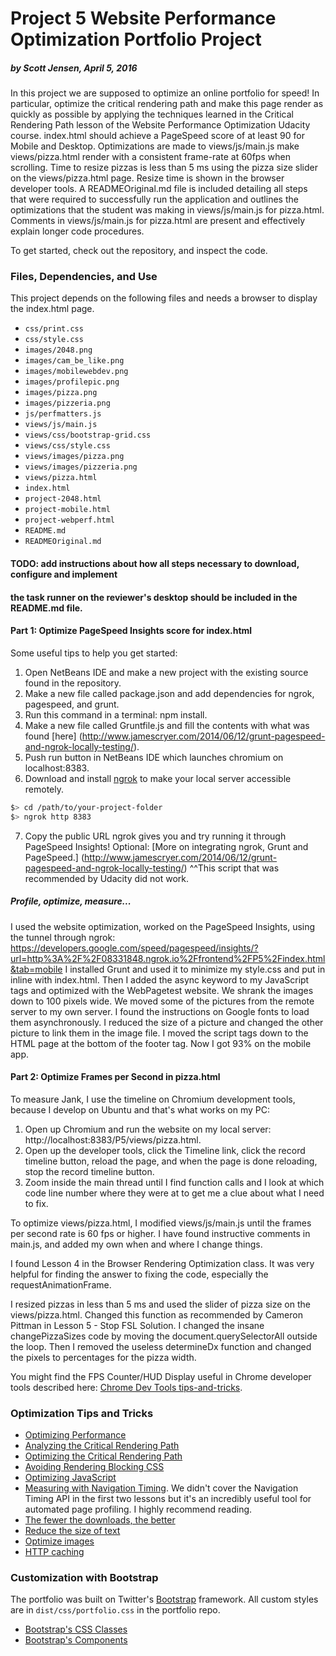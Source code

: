 # Project 5 Website Performance Optimization Portfolio Project
##### by Scott Jensen, April 5, 2016

In this project we are supposed to optimize an online portfolio for speed! In particular, optimize the 
critical rendering path and make this page render as quickly as possible by applying the techniques 
learned in the Critical Rendering Path lesson of the Website Performance Optimization Udacity course. 
index.html should achieve a PageSpeed score of at least 90 for Mobile and Desktop. Optimizations are made 
to views/js/main.js make views/pizza.html render with a consistent frame-rate at 60fps when scrolling. 
Time to resize pizzas is less than 5 ms using the pizza size slider on the views/pizza.html page. Resize 
time is shown in the browser developer tools. A READMEOriginal.md file is included detailing all steps that
were required to successfully run the application and outlines the optimizations that the student was making 
in views/js/main.js for pizza.html. Comments in views/js/main.js for pizza.html are present and effectively 
explain longer code procedures.

To get started, check out the repository, and inspect the code.

### Files, Dependencies, and Use

This project depends on the following files and needs a browser to display the index.html page.

* `css/print.css`
* `css/style.css`
* `images/2048.png`
* `images/cam_be_like.png`
* `images/mobilewebdev.png`
* `images/profilepic.png`
* `images/pizza.png`
* `images/pizzeria.png`
* `js/perfmatters.js`
* `views/js/main.js`
* `views/css/bootstrap-grid.css`
* `views/css/style.css`
* `views/images/pizza.png`
* `views/images/pizzeria.png`
* `views/pizza.html`
* `index.html`
* `project-2048.html`
* `project-mobile.html`
* `project-webperf.html`
* `README.md`
* `READMEOriginal.md`

#### TODO: add instructions about how all steps necessary to download, configure and implement
#### the task runner on the reviewer's desktop should be included in the README.md file.

#### Part 1: Optimize PageSpeed Insights score for index.html

Some useful tips to help you get started:

1. Open NetBeans IDE and make a new project with the existing source found in the repository.
2. Make a new file called package.json and add dependencies for ngrok, pagespeed, and grunt.
3. Run this command in a terminal: npm install.
4. Make a new file called Gruntfile.js and fill the contents with what was found [here]
   (http://www.jamescryer.com/2014/06/12/grunt-pagespeed-and-ngrok-locally-testing/).
5. Push run button in NetBeans IDE which launches chromium on localhost:8383.
6. Download and install [ngrok](https://ngrok.com/) to make your local server accessible remotely.

  ``` bash
  $> cd /path/to/your-project-folder
  $> ngrok http 8383
  ```

7. Copy the public URL ngrok gives you and try running it through PageSpeed Insights! Optional: 
[More on integrating ngrok, Grunt and PageSpeed.]
(http://www.jamescryer.com/2014/06/12/grunt-pagespeed-and-ngrok-locally-testing/)
^^This script that was recommended by Udacity did not work.

##### Profile, optimize, measure...

I used the website optimization, worked on the PageSpeed Insights, using the tunnel through ngrok:
https://developers.google.com/speed/pagespeed/insights/?url=http%3A%2F%2F08331848.ngrok.io%2Ffrontend%2FP5%2Findex.html&tab=mobile
I installed Grunt and used it to minimize my style.css and put in inline with index.html. Then I added the async keyword to my JavaScript 
tags and optimized with the WebPagetest website. We shrank the images down to 100 pixels wide. We moved some of the pictures from the 
remote server to my own server. I found the instructions on Google fonts to load them asynchronously. I reduced the size of a picture 
and changed the other picture to link them in the image file. I moved the script tags down to the HTML page at the bottom of the footer 
tag. Now I got 93% on the mobile app.

#### Part 2: Optimize Frames per Second in pizza.html

To measure Jank, I use the timeline on Chromium development tools, because I develop on
Ubuntu and that's what works on my PC:

1. Open up Chromium and run the website on my local server:
   http://localhost:8383/P5/views/pizza.html.
2. Open up the developer tools, click the Timeline link, click the record timeline button, 
   reload the page, and when the page is done reloading, stop the record timeline button.
3. Zoom inside the main thread until I find function calls and I look at which code line
   number where they were at to get me a clue about what I need to fix.

To optimize views/pizza.html, I modified views/js/main.js until the frames per second 
rate is 60 fps or higher. I have found instructive comments in main.js, and added my own
when and where I change things. 

I found Lesson 4 in the Browser Rendering Optimization class. It was very helpful for 
finding the answer to fixing the code, especially the requestAnimationFrame.

I resized pizzas in less than 5 ms and used the slider of pizza size on the views/pizza.html.
Changed this function as recommended by Cameron Pittman in Lesson 5 - Stop FSL Solution. I
changed the insane changePizzaSizes code by moving the document.querySelectorAll outside the
loop. Then I removed the useless determineDx function and changed the pixels to percentages 
for the pizza width.

You might find the FPS Counter/HUD Display useful in Chrome developer tools described here: 
[Chrome Dev Tools tips-and-tricks](https://developer.chrome.com/devtools/docs/tips-and-tricks).

### Optimization Tips and Tricks
* [Optimizing Performance](https://developers.google.com/web/fundamentals/performance/ "web performance")
* [Analyzing the Critical Rendering Path](https://developers.google.com/web/fundamentals/performance/critical-rendering-path/analyzing-crp.html "analyzing crp")
* [Optimizing the Critical Rendering Path](https://developers.google.com/web/fundamentals/performance/critical-rendering-path/optimizing-critical-rendering-path.html "optimize the crp!")
* [Avoiding Rendering Blocking CSS](https://developers.google.com/web/fundamentals/performance/critical-rendering-path/render-blocking-css.html "render blocking css")
* [Optimizing JavaScript](https://developers.google.com/web/fundamentals/performance/critical-rendering-path/adding-interactivity-with-javascript.html "javascript")
* [Measuring with Navigation Timing](https://developers.google.com/web/fundamentals/performance/critical-rendering-path/measure-crp.html "nav timing api"). We didn't cover the Navigation Timing API in the first two lessons but it's an incredibly useful tool for automated page profiling. I highly recommend reading.
* <a href="https://developers.google.com/web/fundamentals/performance/optimizing-content-efficiency/eliminate-downloads.html">The fewer the downloads, the better</a>
* <a href="https://developers.google.com/web/fundamentals/performance/optimizing-content-efficiency/optimize-encoding-and-transfer.html">Reduce the size of text</a>
* <a href="https://developers.google.com/web/fundamentals/performance/optimizing-content-efficiency/image-optimization.html">Optimize images</a>
* <a href="https://developers.google.com/web/fundamentals/performance/optimizing-content-efficiency/http-caching.html">HTTP caching</a>

### Customization with Bootstrap
The portfolio was built on Twitter's <a href="http://getbootstrap.com/">Bootstrap</a> framework. All 
custom styles are in `dist/css/portfolio.css` in the portfolio repo.

* <a href="http://getbootstrap.com/css/">Bootstrap's CSS Classes</a>
* <a href="http://getbootstrap.com/components/">Bootstrap's Components</a>
